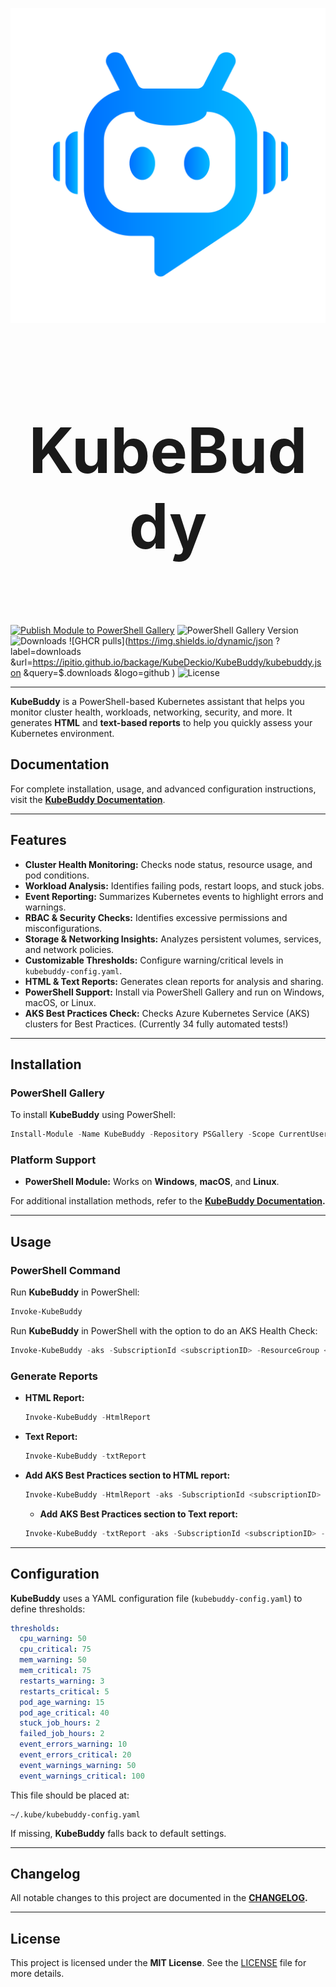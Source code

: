 <p align="center">
  <img src="./images/KubeBuddy.png" />
</p>

<h1 align="center" style="font-size: 100px;">
  <b>KubeBuddy</b>
</h1>

</br>

[![Publish Module to PowerShell Gallery](https://github.com/KubeDeckio/KubeBuddy/actions/workflows/publish-psgal.yml/badge.svg)](https://github.com/KubeDeckio/KubeBuddy/actions/workflows/publish-psgal.yml)
![PowerShell Gallery Version](https://img.shields.io/powershellgallery/v/KubeBuddy.svg)
![Downloads](https://img.shields.io/powershellgallery/dt/KubeBuddy.svg)
![GHCR pulls](https://img.shields.io/dynamic/json
  ?label=downloads
  &url=https://ipitio.github.io/backage/KubeDeckio/KubeBuddy/kubebuddy.json
  &query=$.downloads
  &logo=github
)
![License](https://img.shields.io/github/license/KubeDeckIo/KubeBuddy.svg)

---

**KubeBuddy** is a PowerShell-based Kubernetes assistant that helps you monitor cluster health, workloads, networking, security, and more. It generates **HTML** and **text-based reports** to help you quickly assess your Kubernetes environment.

## Documentation

For complete installation, usage, and advanced configuration instructions, visit the **[KubeBuddy Documentation](https://kubebuddy.kubedeck.io)**.

---

## Features

- **Cluster Health Monitoring:** Checks node status, resource usage, and pod conditions.
- **Workload Analysis:** Identifies failing pods, restart loops, and stuck jobs.
- **Event Reporting:** Summarizes Kubernetes events to highlight errors and warnings.
- **RBAC & Security Checks:** Identifies excessive permissions and misconfigurations.
- **Storage & Networking Insights:** Analyzes persistent volumes, services, and network policies.
- **Customizable Thresholds:** Configure warning/critical levels in `kubebuddy-config.yaml`.
- **HTML & Text Reports:** Generates clean reports for analysis and sharing.
- **PowerShell Support:** Install via PowerShell Gallery and run on Windows, macOS, or Linux.
- **AKS Best Practices Check:** Checks Azure Kubernetes Service (AKS) clusters for Best Practices. (Currently 34 fully automated tests!)

---

## Installation

### **PowerShell Gallery**

To install **KubeBuddy** using PowerShell:

```powershell
Install-Module -Name KubeBuddy -Repository PSGallery -Scope CurrentUser
```

### **Platform Support**
- **PowerShell Module:** Works on **Windows**, **macOS**, and **Linux**.

For additional installation methods, refer to the **[KubeBuddy Documentation](https://kubebuddy.kubedeck.io).**

---

## Usage

### **PowerShell Command**
Run **KubeBuddy** in PowerShell:
```powershell
Invoke-KubeBuddy
```
Run **KubeBuddy** in PowerShell with the option to do an AKS Health Check:
```powershell
Invoke-KubeBuddy -aks -SubscriptionId <subscriptionID> -ResourceGroup <resourceGroup> -ClusterName <clusterName>
```

### **Generate Reports**
- **HTML Report:**
  ```powershell
  Invoke-KubeBuddy -HtmlReport
  ```
- **Text Report:**
  ```powershell
  Invoke-KubeBuddy -txtReport
  ```
- **Add AKS Best Practices section to HTML report:**
  ```powershell
  Invoke-KubeBuddy -HtmlReport -aks -SubscriptionId <subscriptionID> -ResourceGroup <resourceGroup> -ClusterName <clusterName>
  ```
  - **Add AKS Best Practices section to Text report:**
  ```powershell
  Invoke-KubeBuddy -txtReport -aks -SubscriptionId <subscriptionID> -ResourceGroup <resourceGroup> -ClusterName <clusterName>
  ```

---

## Configuration

**KubeBuddy** uses a YAML configuration file (`kubebuddy-config.yaml`) to define thresholds:

```yaml
thresholds:
  cpu_warning: 50
  cpu_critical: 75
  mem_warning: 50
  mem_critical: 75
  restarts_warning: 3
  restarts_critical: 5
  pod_age_warning: 15
  pod_age_critical: 40
  stuck_job_hours: 2
  failed_job_hours: 2
  event_errors_warning: 10
  event_errors_critical: 20
  event_warnings_warning: 50
  event_warnings_critical: 100
```

This file should be placed at:
```
~/.kube/kubebuddy-config.yaml
```

If missing, **KubeBuddy** falls back to default settings.

---

## Changelog

All notable changes to this project are documented in the **[CHANGELOG](./CHANGELOG.md).**

---

## License

This project is licensed under the **MIT License**. See the [LICENSE](./LICENSE) file for more details.

